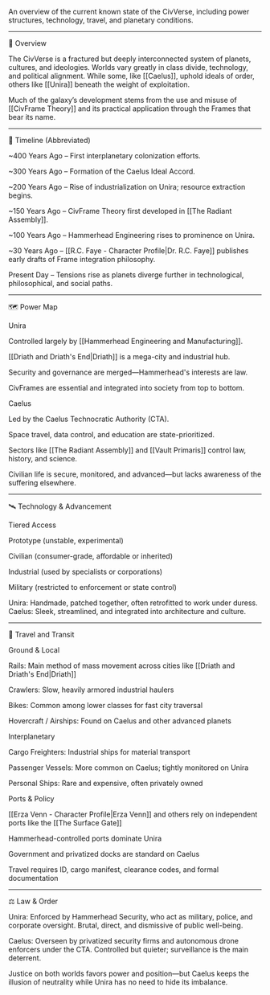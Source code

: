 
An overview of the current known state of the CivVerse, including power structures, technology, travel, and planetary conditions.


---

🌌 Overview

The CivVerse is a fractured but deeply interconnected system of planets, cultures, and ideologies. Worlds vary greatly in class divide, technology, and political alignment. While some, like [[Caelus]], uphold ideals of order, others like [[Unira]] beneath the weight of exploitation.

Much of the galaxy’s development stems from the use and misuse of [[CivFrame Theory]] and its practical application through the Frames that bear its name.


---

📜 Timeline (Abbreviated)

~400 Years Ago – First interplanetary colonization efforts.

~300 Years Ago – Formation of the Caelus Ideal Accord.

~200 Years Ago – Rise of industrialization on Unira; resource extraction begins.

~150 Years Ago – CivFrame Theory first developed in [[The Radiant Assembly]].

~100 Years Ago – Hammerhead Engineering rises to prominence on Unira.

~30 Years Ago – [[R.C. Faye - Character Profile|Dr. R.C. Faye]] publishes early drafts of Frame integration philosophy.

Present Day – Tensions rise as planets diverge further in technological, philosophical, and social paths.



---

🗺️ Power Map

Unira

Controlled largely by [[Hammerhead Engineering and Manufacturing]].

[[Driath and Driath's End|Driath]] is a mega-city and industrial hub.

Security and governance are merged—Hammerhead's interests are law.

CivFrames are essential and integrated into society from top to bottom.


Caelus

Led by the Caelus Technocratic Authority (CTA).

Space travel, data control, and education are state-prioritized.

Sectors like [[The Radiant Assembly]] and [[Vault Primaris]] control law, history, and science.

Civilian life is secure, monitored, and advanced—but lacks awareness of the suffering elsewhere.



---

🛰️ Technology & Advancement

Tiered Access

Prototype (unstable, experimental)

Civilian (consumer-grade, affordable or inherited)

Industrial (used by specialists or corporations)

Military (restricted to enforcement or state control)


Unira: Handmade, patched together, often retrofitted to work under duress.
Caelus: Sleek, streamlined, and integrated into architecture and culture.


---

🚚 Travel and Transit

Ground & Local

Rails: Main method of mass movement across cities like [[Driath and Driath's End|Driath]]

Crawlers: Slow, heavily armored industrial haulers

Bikes: Common among lower classes for fast city traversal

Hovercraft / Airships: Found on Caelus and other advanced planets


Interplanetary

Cargo Freighters: Industrial ships for material transport

Passenger Vessels: More common on Caelus; tightly monitored on Unira

Personal Ships: Rare and expensive, often privately owned


Ports & Policy

[[Erza Venn - Character Profile|Erza Venn]] and others rely on independent ports like the [[The Surface Gate]]

Hammerhead-controlled ports dominate Unira

Government and privatized docks are standard on Caelus

Travel requires ID, cargo manifest, clearance codes, and formal documentation



---

⚖️ Law & Order

Unira: Enforced by Hammerhead Security, who act as military, police, and corporate oversight. Brutal, direct, and dismissive of public well-being.

Caelus: Overseen by privatized security firms and autonomous drone enforcers under the CTA. Controlled but quieter; surveillance is the main deterrent.


Justice on both worlds favors power and position—but Caelus keeps the illusion of neutrality while Unira has no need to hide its imbalance.

